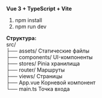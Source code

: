 __Vue 3 + TypeScript + Vite__  
1. npm install  
2. npm run dev

__Структура:__  
src/  
├── assets/       Статические файлы  
├── components/   UI-компоненты  
├── stores/       Pinia хранилища  
├── router/       Маршруты  
├── views/        Страницы  
├── App.vue       Корневой компонент  
└── main.ts       Точка входа  
